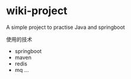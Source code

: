# wiki-project

A simple project to practise Java and springboot

使用的技术
- springboot
- maven
- redis
- mq
...
